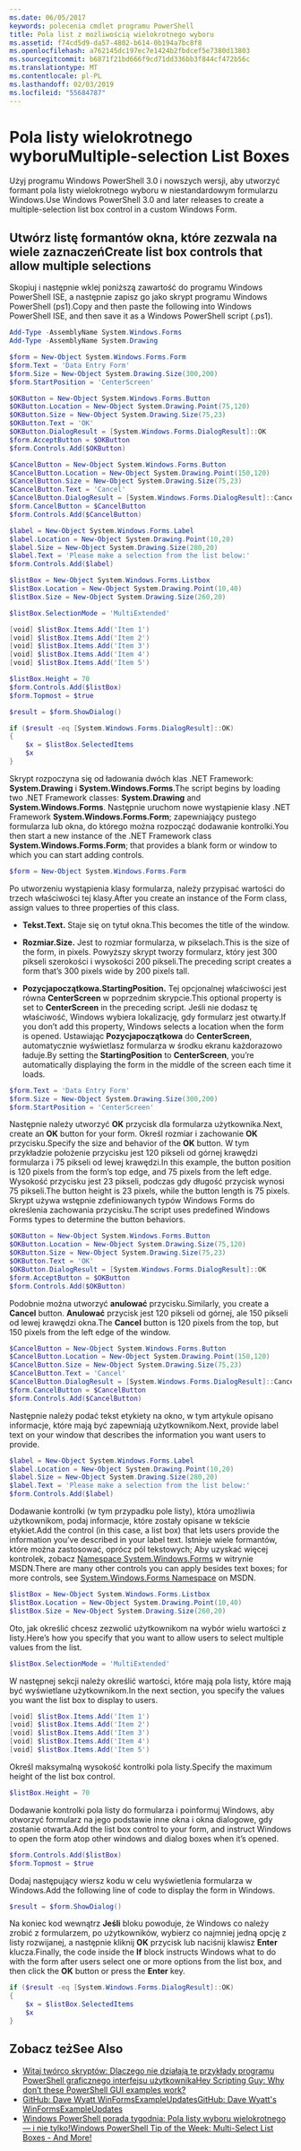 ```yaml
---
ms.date: 06/05/2017
keywords: polecenia cmdlet programu PowerShell
title: Pola list z możliwością wielokrotnego wyboru
ms.assetid: f74cd5d9-da57-4802-b614-0b194a7bc8f8
ms.openlocfilehash: a762145dc197ec7e1424b2fbdcef5e7380d13803
ms.sourcegitcommit: b6871f21bd666f9cd71dd336bb3f844cf472b56c
ms.translationtype: MT
ms.contentlocale: pl-PL
ms.lasthandoff: 02/03/2019
ms.locfileid: "55684787"
---
```

# <a name="multiple-selection-list-boxes"></a><span data-ttu-id="5ecc7-103">Pola listy wielokrotnego wyboru</span><span class="sxs-lookup"><span data-stu-id="5ecc7-103">Multiple-selection List Boxes</span></span>

<span data-ttu-id="5ecc7-104">Użyj programu Windows PowerShell 3.0 i nowszych wersji, aby utworzyć formant pola listy wielokrotnego wyboru w niestandardowym formularzu Windows.</span><span class="sxs-lookup"><span data-stu-id="5ecc7-104">Use Windows PowerShell 3.0 and later releases to create a multiple-selection list box control in a custom Windows Form.</span></span>

## <a name="create-list-box-controls-that-allow-multiple-selections"></a><span data-ttu-id="5ecc7-105">Utwórz listę formantów okna, które zezwala na wiele zaznaczeń</span><span class="sxs-lookup"><span data-stu-id="5ecc7-105">Create list box controls that allow multiple selections</span></span>

<span data-ttu-id="5ecc7-106">Skopiuj i następnie wklej poniższą zawartość do programu Windows PowerShell ISE, a następnie zapisz go jako skrypt programu Windows PowerShell (ps1).</span><span class="sxs-lookup"><span data-stu-id="5ecc7-106">Copy and then paste the following into Windows PowerShell ISE, and then save it as a Windows PowerShell script (.ps1).</span></span>

```powershell
Add-Type -AssemblyName System.Windows.Forms
Add-Type -AssemblyName System.Drawing

$form = New-Object System.Windows.Forms.Form
$form.Text = 'Data Entry Form'
$form.Size = New-Object System.Drawing.Size(300,200)
$form.StartPosition = 'CenterScreen'

$OKButton = New-Object System.Windows.Forms.Button
$OKButton.Location = New-Object System.Drawing.Point(75,120)
$OKButton.Size = New-Object System.Drawing.Size(75,23)
$OKButton.Text = 'OK'
$OKButton.DialogResult = [System.Windows.Forms.DialogResult]::OK
$form.AcceptButton = $OKButton
$form.Controls.Add($OKButton)

$CancelButton = New-Object System.Windows.Forms.Button
$CancelButton.Location = New-Object System.Drawing.Point(150,120)
$CancelButton.Size = New-Object System.Drawing.Size(75,23)
$CancelButton.Text = 'Cancel'
$CancelButton.DialogResult = [System.Windows.Forms.DialogResult]::Cancel
$form.CancelButton = $CancelButton
$form.Controls.Add($CancelButton)

$label = New-Object System.Windows.Forms.Label
$label.Location = New-Object System.Drawing.Point(10,20)
$label.Size = New-Object System.Drawing.Size(280,20)
$label.Text = 'Please make a selection from the list below:'
$form.Controls.Add($label)

$listBox = New-Object System.Windows.Forms.Listbox
$listBox.Location = New-Object System.Drawing.Point(10,40)
$listBox.Size = New-Object System.Drawing.Size(260,20)

$listBox.SelectionMode = 'MultiExtended'

[void] $listBox.Items.Add('Item 1')
[void] $listBox.Items.Add('Item 2')
[void] $listBox.Items.Add('Item 3')
[void] $listBox.Items.Add('Item 4')
[void] $listBox.Items.Add('Item 5')

$listBox.Height = 70
$form.Controls.Add($listBox)
$form.Topmost = $true

$result = $form.ShowDialog()

if ($result -eq [System.Windows.Forms.DialogResult]::OK)
{
    $x = $listBox.SelectedItems
    $x
}
```

<span data-ttu-id="5ecc7-107">Skrypt rozpoczyna się od ładowania dwóch klas .NET Framework: **System.Drawing** i **System.Windows.Forms**.</span><span class="sxs-lookup"><span data-stu-id="5ecc7-107">The script begins by loading two .NET Framework classes: **System.Drawing** and **System.Windows.Forms**.</span></span> <span data-ttu-id="5ecc7-108">Następnie uruchom nowe wystąpienie klasy .NET Framework **System.Windows.Forms.Form**; zapewniający pustego formularza lub okna, do którego można rozpocząć dodawanie kontrolki.</span><span class="sxs-lookup"><span data-stu-id="5ecc7-108">You then start a new instance of the .NET Framework class **System.Windows.Forms.Form**; that provides a blank form or window to which you can start adding controls.</span></span>

```powershell
$form = New-Object System.Windows.Forms.Form
```

<span data-ttu-id="5ecc7-109">Po utworzeniu wystąpienia klasy formularza, należy przypisać wartości do trzech właściwości tej klasy.</span><span class="sxs-lookup"><span data-stu-id="5ecc7-109">After you create an instance of the Form class, assign values to three properties of this class.</span></span>

- <span data-ttu-id="5ecc7-110">**Tekst.**</span><span class="sxs-lookup"><span data-stu-id="5ecc7-110">**Text.**</span></span> <span data-ttu-id="5ecc7-111">Staje się on tytuł okna.</span><span class="sxs-lookup"><span data-stu-id="5ecc7-111">This becomes the title of the window.</span></span>

- <span data-ttu-id="5ecc7-112">**Rozmiar.**</span><span class="sxs-lookup"><span data-stu-id="5ecc7-112">**Size.**</span></span> <span data-ttu-id="5ecc7-113">Jest to rozmiar formularza, w pikselach.</span><span class="sxs-lookup"><span data-stu-id="5ecc7-113">This is the size of the form, in pixels.</span></span> <span data-ttu-id="5ecc7-114">Powyższy skrypt tworzy formularz, który jest 300 pikseli szerokości i wysokości 200 pikseli.</span><span class="sxs-lookup"><span data-stu-id="5ecc7-114">The preceding script creates a form that’s 300 pixels wide by 200 pixels tall.</span></span>

- <span data-ttu-id="5ecc7-115">**Pozycjapoczątkowa.**</span><span class="sxs-lookup"><span data-stu-id="5ecc7-115">**StartingPosition.**</span></span> <span data-ttu-id="5ecc7-116">Tej opcjonalnej właściwości jest równa **CenterScreen** w poprzednim skrypcie.</span><span class="sxs-lookup"><span data-stu-id="5ecc7-116">This optional property is set to **CenterScreen** in the preceding script.</span></span> <span data-ttu-id="5ecc7-117">Jeśli nie dodasz tę właściwość, Windows wybiera lokalizację, gdy formularz jest otwarty.</span><span class="sxs-lookup"><span data-stu-id="5ecc7-117">If you don’t add this property, Windows selects a location when the form is opened.</span></span> <span data-ttu-id="5ecc7-118">Ustawiając **Pozycjapoczątkowa** do **CenterScreen**, automatycznie wyświetlasz formularza w środku ekranu każdorazowo ładuje.</span><span class="sxs-lookup"><span data-stu-id="5ecc7-118">By setting the **StartingPosition** to **CenterScreen**, you’re automatically displaying the form in the middle of the screen each time it loads.</span></span>

```powershell
$form.Text = 'Data Entry Form'
$form.Size = New-Object System.Drawing.Size(300,200)
$form.StartPosition = 'CenterScreen'
```

<span data-ttu-id="5ecc7-119">Następnie należy utworzyć **OK** przycisk dla formularza użytkownika.</span><span class="sxs-lookup"><span data-stu-id="5ecc7-119">Next, create an **OK** button for your form.</span></span> <span data-ttu-id="5ecc7-120">Określ rozmiar i zachowanie **OK** przycisku.</span><span class="sxs-lookup"><span data-stu-id="5ecc7-120">Specify the size and behavior of the **OK** button.</span></span> <span data-ttu-id="5ecc7-121">W tym przykładzie położenie przycisku jest 120 pikseli od górnej krawędzi formularza i 75 pikseli od lewej krawędzi.</span><span class="sxs-lookup"><span data-stu-id="5ecc7-121">In this example, the button position is 120 pixels from the form’s top edge, and 75 pixels from the left edge.</span></span> <span data-ttu-id="5ecc7-122">Wysokość przycisku jest 23 pikseli, podczas gdy długość przycisk wynosi 75 pikseli.</span><span class="sxs-lookup"><span data-stu-id="5ecc7-122">The button height is 23 pixels, while the button length is 75 pixels.</span></span> <span data-ttu-id="5ecc7-123">Skrypt używa wstępnie zdefiniowanych typów Windows Forms do określenia zachowania przycisku.</span><span class="sxs-lookup"><span data-stu-id="5ecc7-123">The script uses predefined Windows Forms types to determine the button behaviors.</span></span>

```powershell
$OKButton = New-Object System.Windows.Forms.Button
$OKButton.Location = New-Object System.Drawing.Size(75,120)
$OKButton.Size = New-Object System.Drawing.Size(75,23)
$OKButton.Text = 'OK'
$OKButton.DialogResult = [System.Windows.Forms.DialogResult]::OK
$form.AcceptButton = $OKButton
$form.Controls.Add($OKButton)
```

<span data-ttu-id="5ecc7-124">Podobnie można utworzyć **anulować** przycisku.</span><span class="sxs-lookup"><span data-stu-id="5ecc7-124">Similarly, you create a **Cancel** button.</span></span> <span data-ttu-id="5ecc7-125">**Anulować** przycisk jest 120 pikseli od górnej, ale 150 pikseli od lewej krawędzi okna.</span><span class="sxs-lookup"><span data-stu-id="5ecc7-125">The **Cancel** button is 120 pixels from the top, but 150 pixels from the left edge of the window.</span></span>

```powershell
$CancelButton = New-Object System.Windows.Forms.Button
$CancelButton.Location = New-Object System.Drawing.Point(150,120)
$CancelButton.Size = New-Object System.Drawing.Size(75,23)
$CancelButton.Text = 'Cancel'
$CancelButton.DialogResult = [System.Windows.Forms.DialogResult]::Cancel
$form.CancelButton = $CancelButton
$form.Controls.Add($CancelButton)
```

<span data-ttu-id="5ecc7-126">Następnie należy podać tekst etykiety na okno, w tym artykule opisano informacje, które mają być zapewniają użytkownikom.</span><span class="sxs-lookup"><span data-stu-id="5ecc7-126">Next, provide label text on your window that describes the information you want users to provide.</span></span>

```powershell
$label = New-Object System.Windows.Forms.Label
$label.Location = New-Object System.Drawing.Point(10,20)
$label.Size = New-Object System.Drawing.Size(280,20)
$label.Text = 'Please make a selection from the list below:'
$form.Controls.Add($label)
```

<span data-ttu-id="5ecc7-127">Dodawanie kontrolki (w tym przypadku pole listy), która umożliwia użytkownikom, podaj informacje, które zostały opisane w tekście etykiet.</span><span class="sxs-lookup"><span data-stu-id="5ecc7-127">Add the control (in this case, a list box) that lets users provide the information you’ve described in your label text.</span></span> <span data-ttu-id="5ecc7-128">Istnieje wiele formantów, które można zastosować, oprócz pól tekstowych; Aby uzyskać więcej kontrolek, zobacz [Namespace System.Windows.Forms](https://msdn.microsoft.com/library/k50ex0x9(v=vs.110).aspx) w witrynie MSDN.</span><span class="sxs-lookup"><span data-stu-id="5ecc7-128">There are many other controls you can apply besides text boxes; for more controls, see [System.Windows.Forms Namespace](https://msdn.microsoft.com/library/k50ex0x9(v=vs.110).aspx) on MSDN.</span></span>

```powershell
$listBox = New-Object System.Windows.Forms.Listbox
$listBox.Location = New-Object System.Drawing.Point(10,40)
$listBox.Size = New-Object System.Drawing.Size(260,20)
```

<span data-ttu-id="5ecc7-129">Oto, jak określić chcesz zezwolić użytkownikom na wybór wielu wartości z listy.</span><span class="sxs-lookup"><span data-stu-id="5ecc7-129">Here’s how you specify that you want to allow users to select multiple values from the list.</span></span>

```powershell
$listBox.SelectionMode = 'MultiExtended'
```

<span data-ttu-id="5ecc7-130">W następnej sekcji należy określić wartości, które mają pola listy, które mają być wyświetlane użytkownikom.</span><span class="sxs-lookup"><span data-stu-id="5ecc7-130">In the next section, you specify the values you want the list box to display to users.</span></span>

```powershell
[void] $listBox.Items.Add('Item 1')
[void] $listBox.Items.Add('Item 2')
[void] $listBox.Items.Add('Item 3')
[void] $listBox.Items.Add('Item 4')
[void] $listBox.Items.Add('Item 5')
```

<span data-ttu-id="5ecc7-131">Określ maksymalną wysokość kontrolki pola listy.</span><span class="sxs-lookup"><span data-stu-id="5ecc7-131">Specify the maximum height of the list box control.</span></span>

```powershell
$listBox.Height = 70
```

<span data-ttu-id="5ecc7-132">Dodawanie kontrolki pola listy do formularza i poinformuj Windows, aby otworzyć formularz na jego podstawie inne okna i okna dialogowe, gdy zostanie otwarta.</span><span class="sxs-lookup"><span data-stu-id="5ecc7-132">Add the list box control to your form, and instruct Windows to open the form atop other windows and dialog boxes when it’s opened.</span></span>

```powershell
$form.Controls.Add($listBox)
$form.Topmost = $true
```

<span data-ttu-id="5ecc7-133">Dodaj następujący wiersz kodu w celu wyświetlenia formularza w Windows.</span><span class="sxs-lookup"><span data-stu-id="5ecc7-133">Add the following line of code to display the form in Windows.</span></span>

```powershell
$result = $form.ShowDialog()
```

<span data-ttu-id="5ecc7-134">Na koniec kod wewnątrz **Jeśli** bloku powoduje, że Windows co należy zrobić z formularzem, po użytkowników, wybierz co najmniej jedną opcję z listy rozwijanej, a następnie kliknij **OK** przycisk lub naciśnij klawisz **Enter**  klucza.</span><span class="sxs-lookup"><span data-stu-id="5ecc7-134">Finally, the code inside the **If** block instructs Windows what to do with the form after users select one or more options from the list box, and then click the **OK** button or press the **Enter** key.</span></span>

```powershell
if ($result -eq [System.Windows.Forms.DialogResult]::OK)
{
    $x = $listBox.SelectedItems
    $x
}
```

## <a name="see-also"></a><span data-ttu-id="5ecc7-135">Zobacz też</span><span class="sxs-lookup"><span data-stu-id="5ecc7-135">See Also</span></span>

- [<span data-ttu-id="5ecc7-136">Witaj twórco skryptów:  Dlaczego nie działają te przykłady programu PowerShell graficznego interfejsu użytkownika</span><span class="sxs-lookup"><span data-stu-id="5ecc7-136">Hey Scripting Guy:  Why don’t these PowerShell GUI examples work?</span></span>](https://go.microsoft.com/fwlink/?LinkId=506644)
- [<span data-ttu-id="5ecc7-137">GitHub: Dave Wyatt WinFormsExampleUpdates</span><span class="sxs-lookup"><span data-stu-id="5ecc7-137">GitHub: Dave Wyatt's WinFormsExampleUpdates</span></span>](https://github.com/dlwyatt/WinFormsExampleUpdates)
- [<span data-ttu-id="5ecc7-138">Windows PowerShell porada tygodnia:  Pola listy wyboru wielokrotnego — i nie tylko!</span><span class="sxs-lookup"><span data-stu-id="5ecc7-138">Windows PowerShell Tip of the Week:  Multi-Select List Boxes - And More!</span></span>](https://technet.microsoft.com/library/ff730950.aspx)